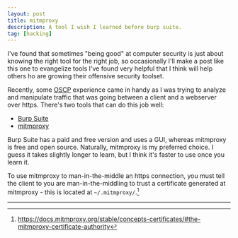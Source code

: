 ```yaml
---
layout: post
title: mitmproxy
description: A tool I wish I learned before burp suite.
tag: [hacking]
---
```

I've found that sometimes "being good" at computer security is just about knowing the right tool for the right job, so occasionally I'll make a post like this one to evangelize tools I've found very helpful that I think will help others ho are growing their offensive security toolset.

Recently, some [OSCP](https://www.offsec.com/courses/pen-200/) experience came in handy as I was trying to analyze and manipulate traffic that was going between a client and a webserver over https. There's two tools that can do this job well:

- [Burp Suite](https://portswigger.net/burp)
- [mitmproxy](https://mitmproxy.org/)

Burp Suite has a paid and free version and uses a GUI, whereas mitmproxy is free and open source. Naturally, mitmproxy is my preferred choice. I guess it takes slightly longer to learn, but I think it's faster to use once you learn it.

To use mitmproxy to man-in-the-middle an https connection, you must tell the client to you are man-in-the-middling to trust a certificate generated at mitmproxy - this is located at `~/.mitmproxy/`.[^1]

---
[^1]: <https://docs.mitmproxy.org/stable/concepts-certificates/#the-mitmproxy-certificate-authority>
